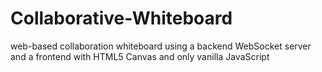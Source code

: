 # Collaborative-Whiteboard
web-based collaboration whiteboard using a backend WebSocket server and a frontend with HTML5 Canvas and only vanilla JavaScript
